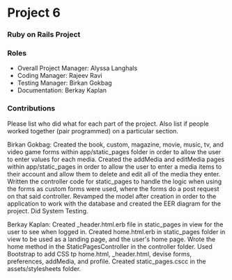 # Project 6
### Ruby on Rails Project

### Roles
* Overall Project Manager: Alyssa Langhals
* Coding Manager: Rajeev Ravi
* Testing Manager: Birkan Gokbag
* Documentation: Berkay Kaplan

### Contributions
Please list who did what for each part of the project.
Also list if people worked together (pair programmed) on a particular section.

Birkan Gokbag: Created the book, custom, magazine, movie, music, tv, and video game forms within app/static_pages folder in order to allow the user to enter values for each media. Created the addMedia and editMedia pages within app/static_pages in order to allow the user to enter a media items to their account and allow them to delete and edit all of the media they enter. Written the controller code for static_pages to handle the logic when using the forms as custom forms were used, where the forms do a post request on that said controller. Revamped the model after creation in order to the application to work with the database and created the EER diagram for the project. Did System Testing.

Berkay Kaplan: Created _header.html.erb file in static_pages in view for the user to see when logged in. Created home.html.erb in static_pages folder in view to be used as a landing page, and the user's home page. Wrote the home method in the StaticPagesController in the controller folder. Used Bootstrap to add CSS tp home.html, _header.html, devise forms, preferences, addMedia, and profile. Created static_pages.cscc in the assets/stylesheets folder.
